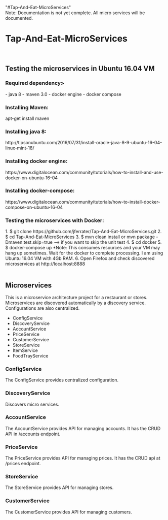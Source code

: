 "#Tap-And-Eat-MicroServices" 
</br>
Note: Documentation is not yet complete. All micro services will be documented. 

<h1>Tap-And-Eat-MicroServices</h1>
</br>

<h2>Testing the microservices in Ubuntu 16.04 VM</h2>

<h3>Required dependency></h3>
   - java 8
   - maven 3.0
   - docker engine
   - docker compose
</br>
<h3>Installing Maven:</h3>
  apt-get install maven
</br>
<h3>Installing java 8:</h3> 
 http://tipsonubuntu.com/2016/07/31/install-oracle-java-8-9-ubuntu-16-04-linux-mint-18/
</br>
<h3>Installing docker engine:</h3>
 https://www.digitalocean.com/community/tutorials/how-to-install-and-use-docker-on-ubuntu-16-04
</br>
<h3>Installing docker-compose:</h3> 
   https://www.digitalocean.com/community/tutorials/how-to-install-docker-compose-on-ubuntu-16-04
</br>
<h3>Testing the microservices with Docker:</h3>
 1. $ git clone https://github.com/jferrater/Tap-And-Eat-MicroServices.git
 2. $ cd Tap-And-Eat-MicroServices
 3. $ mvn clean install  or mvn package -Dmaven.test.skip=true --> if you want to skip the unit test
 4. $ cd docker
 5. $ docker-compose up *Note: This consumes resources and your VM may hang up sometimes. Wait for the docker to complete processing. I am using Ubuntu 16.04 VM with 4Gb RAM.
 6. Open Firefox and check discovered microservices at http://localhost:8888
 </br>
 </br>
<div>
   <h2>Microservices</h2>
   <p>This is a microservice architecture project for a restaurant or stores. Microservices are discovered automatically by a discovery service. Configurations are also centralized.</p>
   <ul>
   <li>ConfigService</li>
   <li>DiscoveryService</li>
   <li>AccountService</li>
   <li>PriceService</li>
   <li>CustomerService</li>
   <li>StoreService</li>
   <li>ItemService</li>
   <li>FoodTrayService</li>
   </ul>
</div>
<div>
   <h3>ConfigService</h3>
   <p>The ConfigService provides centralized configuration.</p>
   <h3>DiscoveryService</h3>
   <p>Discovers micro services.</p>
   <h3>AccountService</h3>
   <p>The AccountService provides API for managing accounts. It has the CRUD API in /accounts endpoint.</p>
   <h3>PriceService</h3>
   <p>The PriceService provides API for managing prices. It has the CRUD api at /prices endpoint.</p>
   <h3>StoreService</h3>
   <p>The StoreService provides API for managing stores.</p>
   <h3>CustomerService</h3>
   <p>The CustomerService provides API for managing customers.</p>
</div>

